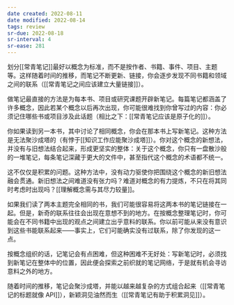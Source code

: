 ```yaml
---
date created: 2022-08-11
date modified: 2022-08-14
tags: review
sr-due: 2022-08-18
sr-interval: 4
sr-ease: 281
---
```


<!--我的理解:: 面向概念记笔记，也和[[link first]]的理念相同。我们往往更习惯于传统的[[folder first]]的方式去组织自己的学习材料和笔记。哪个更好？andy说前者更好，但我个人觉得拿不准，也得具体场景具体分析，也需要长期实践1-2年再来看看。-->

划分[[常青笔记]]最好以概念为标准，而不是按作者、书籍、事件、项目、主题等。这样随着时间的推移，而笔记不断更新、链接，你会逐步发现不同书籍和领域之间的联系（[[常青笔记之间应该建立大量链接]]）。

做笔记最直接的方法是为每本书、项目或研究课题开辟新笔记。每篇笔记都涵盖了许多概念，因此若某个概念以后再次出现，你可能很难找到你曾写过的内容：你必须记住哪些书或项目涉及此话题（相比之下：[[常青笔记应该是原子化的]]）。

你如果读到另一本书，其中讨论了相同概念，你会在那本书上写新笔记。这种方法是无法聚沙成塔的（有悖于[[知识工作应能聚沙成塔]]）。你对这个概念的新想法，并没有与旧想法结合起来，形成更坚实的整体：关于这个概念，你只有一盘散沙般的一堆笔记，每条笔记深藏于更大的文件中，甚至指代这个概念的术语都不统一。

这不仅仅是积累的问题。这种方法中，没有动力驱使你把围绕这个概念的新旧想法融会贯通。新旧想法之间难道没有张力吗？难道对概念的有力提炼，不只在将其同时考虑时出现吗？[[理解概念需与其尽力较量]]。

如果我们读了两本主题完全相同的书，我们可能很容易将这两本书的笔记链接在一起。但是，新奇的联系往往会出现在意想不到的地方。在按概念整理笔记时，你可能会在不同书籍中出现的观点之间建立出乎意料的联系。你以前可能从来没有意识到这些书能联系起来——事实上，它们可能确实没有过联系，除了你发现的这一点。

按概念组织的话，记笔记会有点困难，但这种困难不无好处：写新笔记时，必须找到新笔记在整体中的位置，因此便会探索之前织就的笔记网络，于是就有机会寻访意料之外的地方。

随着时间的推移，笔记会聚沙成塔，并能以越来越复杂的方式组合起来（[[常青笔记的标题就像 API]]），新颖洞见油然而生（[[常青笔记有助于积累洞见]]）。
